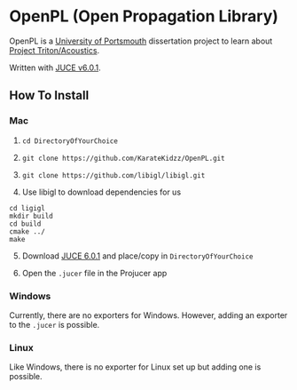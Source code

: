 # OpenPL (Open Propagation Library)

OpenPL is a [University of Portsmouth](https://www.port.ac.uk/) dissertation project to learn about [Project Triton/Acoustics](https://github.com/microsoft/ProjectAcoustics).

Written with [JUCE v6.0.1](https://github.com/juce-framework/JUCE).

## How To Install

### Mac

1) `cd DirectoryOfYourChoice`

2) `git clone https://github.com/KarateKidzz/OpenPL.git`

3) `git clone https://github.com/libigl/libigl.git`

4) Use libigl to download dependencies for us

```
cd ligigl
mkdir build
cd build
cmake ../
make

```

5) Download [JUCE 6.0.1](https://juce.com/get-juce/download) and place/copy in `DirectoryOfYourChoice`

6) Open the `.jucer` file in the Projucer app

### Windows

Currently, there are no exporters for Windows. However, adding an exporter to the `.jucer` is possible.

### Linux

Like Windows, there is no exporter for Linux set up but adding one is possible.